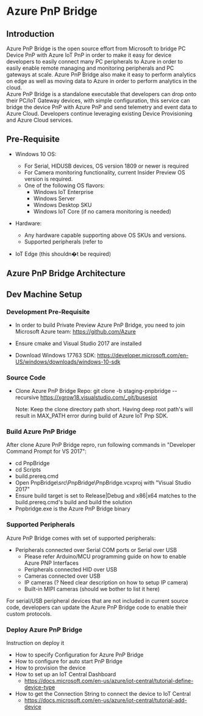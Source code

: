 
# Azure PnP Bridge

## Introduction
Azure PnP Bridge is the open source effort from Microsoft to bridge PC Device PnP with Azure IoT PnP in order to make it easy for device developers to easily connect many PC peripherals to Azure in order to easily enable remote managing and monitoring peripherals and PC gateways at scale.  Azure PnP Bridge also make it easy to perform analytics on edge as well as moving data to Azure in order to perform analytics in the cloud.  
Azure PnP Bridge is a standalone executable that developers can drop onto their PC/IoT Gateway devices, with simple configuration, this service can bridge the device PnP with Azure PnP and send telemetry and event data to Azure Cloud.  Developers continue leveraging existing Device Provisioning and Azure Cloud services.  


## Pre-Requisite
- Windows 10 OS:
  - For Serial, HIDUSB devices, OS version 1809 or newer is required
  - For Camera monitoring functionality, current Insider Preview OS version is required.
  - One of the following OS flavors:
    - Windows IoT Enterprise
    - Windows Server
    - Windows Desktop SKU
    - Windows IoT Core (if no camera monitoring is needed)

- Hardware:
  - Any hardware capable supporting above OS SKUs and versions.
  - Supported peripherals (refer to 

- IoT Edge (this shouldn�t be required)

## Azure PnP Bridge Architecture

## Dev Machine Setup

### Development Pre-Requisite
- In order to build Private Preview Azure PnP Bridge, you need to join Microsoft Azure team: https://github.com/Azure

- Ensure cmake and Visual Studio 2017 are installed

- Download Windows 17763 SDK: https://developer.microsoft.com/en-US/windows/downloads/windows-10-sdk

### Source Code

- Clone Azure PnP Bridge Repo: 
  git clone -b staging-pnpbridge --recursive https://xgrow18.visualstudio.com/_git/busesiot

  Note: Keep the clone directory path short. Having deep root path's will result in MAX_PATH error during build of Azure IoT Pnp SDK.


### Build Azure PnP Bridge
  After clone Azure PnP Bridge repro, run following commands in "Developer Command Prompt for VS 2017":
  - cd PnpBridge
  - cd Scripts
  - build.prereq.cmd
  - Open PnpBridge\src\PnpBridge\PnpBridge.vcxproj with "Visual Studio 2017"
  - Ensure build target is set to Release|Debug and x86|x64 matches to the build.prereq.cmd's build and build the solution
  - Pnpbridge.exe is the Azure PnP Bridge binary

### Supported Peripherals

Azure PnP Bridge comes with set of supported peripherals:
- Peripherals connected over Serial COM ports or Serial over USB
    - Please refer Arduino/MCU programming guide on how to enable Azure PNP Interfaces
    - Peripherals connected HID over USB
    - Cameras connected over USB
    - IP cameras (? Need clear description on how to setup IP camera)
    - Built-in MIPI cameras (should we bother to list it here)

For serial/USB peripheral devices that are not included in current source code, developers can update the Azure PnP Bridge code to enable their custom protocols.

### Deploy Azure PnP Bridge

Instruction on deploy it
- How to specify Configuration for Azure PnP Bridge
- How to configure for auto start PnP Bridge
- How to provision the device
- How to set up an IoT Central Dashboard
  - https://docs.microsoft.com/en-us/azure/iot-central/tutorial-define-device-type 
- How to get the Connection String to connect the device to IoT Central
  - https://docs.microsoft.com/en-us/azure/iot-central/tutorial-add-device
